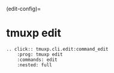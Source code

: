 (edit-config)=

# tmuxp edit

```{eval-rst}
.. click:: tmuxp.cli.edit:command_edit
    :prog: tmuxp edit
    :commands: edit
    :nested: full
```
